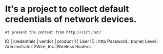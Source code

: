   It's a project to collect default credentials of network devices.
  ==================================================================
  
  `At present the content from http://cirt.net/`
  
  
  ID     |   credentials    |   vendor    | product
  1      | User ID	 : http  Password : (none)  Level	 : Administrator|2Wire, Inc.|Wireless Routers

  
  
